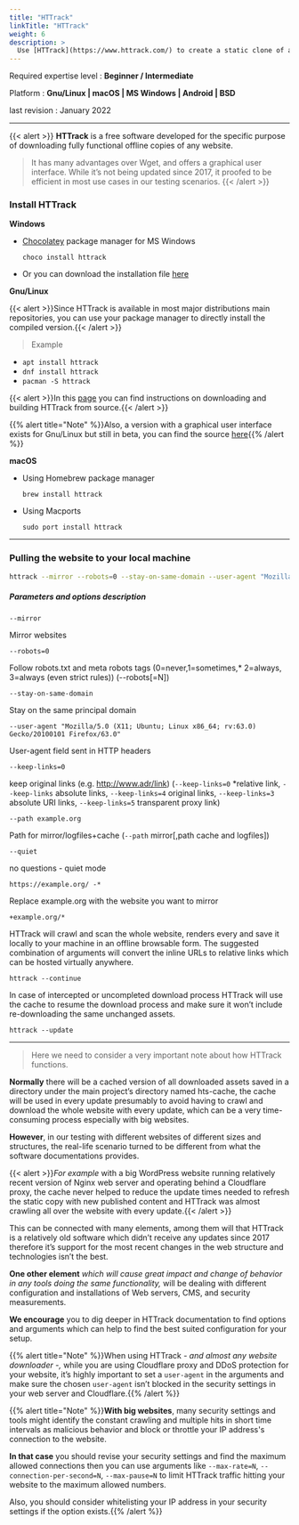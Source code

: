 ```yaml
---
title: "HTTrack"
linkTitle: "HTTrack"
weight: 6
description: >
  Use [HTTrack](https://www.httrack.com/) to create a static clone of a website
---
```


Required expertise level : **Beginner / Intermediate**

Platform : **Gnu/Linux | macOS | MS Windows | Android | BSD**

last revision : January 2022

-----

{{< alert >}}
**HTTrack** is a free software developed for the specific purpose of downloading fully functional offline copies of any website.
>It has many advantages over Wget, and offers a graphical user interface. While it’s not being updated since 2017, it proofed to be efficient in most use cases in our testing scenarios.
{{< /alert >}}

### Install HTTrack

**Windows**

- [Chocolatey](https://chocolatey.org/install) package manager for MS Windows

    `choco install httrack`

- Or you can download the installation file [here](https://www.httrack.com/page/2/en/index.html)

**Gnu/Linux**

{{< alert >}}Since HTTrack is available in most major distributions main repositories, you can use your package manager to directly install the compiled version.{{< /alert >}}

>Example

- `apt install httrack`
- `dnf install httrack`
- `pacman -S httrack`

{{< alert >}}In this [page](https://www.httrack.com/page/2/en/index.html) you can find instructions on downloading and building HTTrack from source.{{< /alert >}}

{{% alert title="Note" %}}Also, a version with a graphical user interface exists for Gnu/Linux but still in beta, you can find the source [here](https://sourceforge.net/projects/httraqt/){{% /alert %}}

**macOS**

- Using Homebrew package manager

    `brew install httrack`

- Using Macports

    `sudo port install httrack`

----

### Pulling the website to your local machine

```bash
httrack --mirror --robots=0 --stay-on-same-domain --user-agent "Mozilla/5.0 (X11; Ubuntu; Linux x86_64; rv:63.0) Gecko/20100101 Firefox/63.0"  --keep-links=0 --path example.org --quiet https://example.org/ -* +example.org/*
```

##### Parameters and options description


`--mirror`

Mirror websites

`--robots=0`

Follow robots.txt and meta  robots  tags  (0=never,1=sometimes,*  2=always,  3=always  (even strict rules)) (--robots[=N])

`--stay-on-same-domain`

Stay on the same principal domain

`--user-agent "Mozilla/5.0 (X11; Ubuntu; Linux x86_64; rv:63.0) Gecko/20100101 Firefox/63.0"`

User-agent field sent in HTTP headers

`--keep-links=0`

keep  original  links  (e.g.  http://www.adr/link)  (`--keep-links=0` *relative link, `--keep-links` absolute links, `--keep-links=4` original links, `--keep-links=3` absolute URI links, `--keep-links=5` transparent proxy link)

`--path example.org`

Path for mirror/logfiles+cache (`--path` mirror[,path cache and logfiles])

`--quiet`

no questions - quiet mode

`https://example.org/ -*`

Replace example.org with the website you want to mirror

`+example.org/*`

HTTrack will crawl and scan the whole website, renders every and save it locally to your machine in an offline browsable form. The suggested combination of arguments will convert the inline URLs to relative links which can be hosted virtually anywhere.

`httrack --continue`

In case of intercepted or uncompleted download process HTTrack will use the cache to resume the download process and make sure it won’t include re-downloading the same unchanged assets.

`httrack --update`

----


>Here we need to consider a very important note about how HTTrack functions.

**Normally** there will be a cached version of all downloaded assets saved in a directory under the main project’s directory named hts-cache, the cache will be used in every update presumably to avoid having to crawl and download the whole website with every update, which can be a very time-consuming process especially with big websites.

**However**, in our testing with different websites of different sizes and structures, the real-life scenario turned to be different from what the software documentations provides.

{{< alert >}}_For example_ with a big WordPress website running relatively recent version of Nginx web server and operating behind a Cloudflare proxy, the cache never helped to reduce the update times needed to refresh the static copy with new published content and HTTrack was almost crawling all over the website with every update.{{< /alert >}}

This can be connected with many elements, among them will that HTTrack is a relatively old software which didn’t receive any updates since 2017 therefore it’s support for the most recent changes in the web structure and technologies isn’t the best.

**One other element** _which will cause great impact and change of behavior in any tools doing the same functionality,_ will be dealing with different configuration and installations of Web servers, CMS, and security measurements.

**We encourage** you to dig deeper in HTTrack documentation to find options and arguments which can help to find the best suited configuration for your setup.

{{% alert title="Note" %}}When using HTTrack _- and almost any website downloader -,_ while you are using Cloudflare proxy and DDoS protection for your website, it’s highly important to set a `user-agent` in the arguments and make sure the chosen `user-agent` isn’t blocked in the security settings in your web server and Cloudflare.{{% /alert %}}

{{% alert title="Note" %}}**With big websites**, many security settings and tools might identify the constant crawling and multiple hits in short time intervals as malicious behavior and block or throttle your IP address's connection to the website.

**In that case** you should revise your security settings and find the maximum allowed connections then you can use arguments like `--max-rate=N`, `--connection-per-second=N`, `--max-pause=N` to limit HTTrack traffic hitting your website to the maximum allowed numbers.

Also, you should consider whitelisting your IP address in your security settings if the option exists.{{% /alert %}}
